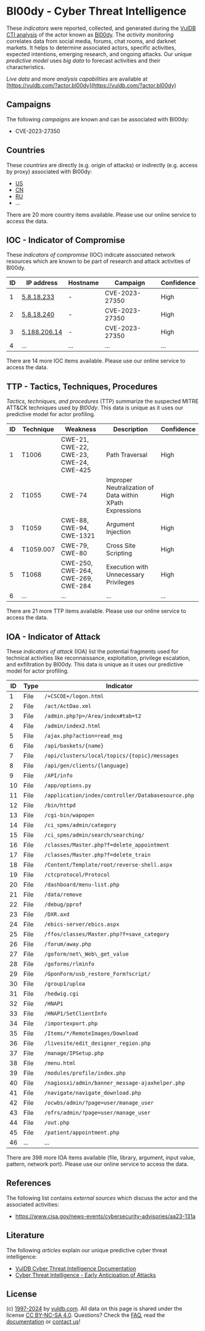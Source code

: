# Bl00dy - Cyber Threat Intelligence

These _indicators_ were reported, collected, and generated during the [VulDB CTI analysis](https://vuldb.com/?kb.cti) of the actor known as [Bl00dy](https://vuldb.com/?actor.bl00dy). The _activity monitoring_ correlates data from social media, forums, chat rooms, and darknet markets. It helps to determine associated actors, specific activities, expected intentions, emerging research, and ongoing attacks. Our unique _predictive model_ uses _big data_ to forecast activities and their characteristics.

_Live data_ and more _analysis capabilities_ are available at [https://vuldb.com/?actor.bl00dy](https://vuldb.com/?actor.bl00dy)

## Campaigns

The following _campaigns_ are known and can be associated with Bl00dy:

* CVE-2023-27350

## Countries

These _countries_ are directly (e.g. origin of attacks) or indirectly (e.g. access by proxy) associated with Bl00dy:

* [US](https://vuldb.com/?country.us)
* [CN](https://vuldb.com/?country.cn)
* [RU](https://vuldb.com/?country.ru)
* ...

There are 20 more country items available. Please use our online service to access the data.

## IOC - Indicator of Compromise

These _indicators of compromise_ (IOC) indicate associated network resources which are known to be part of research and attack activities of Bl00dy.

ID | IP address | Hostname | Campaign | Confidence
-- | ---------- | -------- | -------- | ----------
1 | [5.8.18.233](https://vuldb.com/?ip.5.8.18.233) | - | CVE-2023-27350 | High
2 | [5.8.18.240](https://vuldb.com/?ip.5.8.18.240) | - | CVE-2023-27350 | High
3 | [5.188.206.14](https://vuldb.com/?ip.5.188.206.14) | - | CVE-2023-27350 | High
4 | ... | ... | ... | ...

There are 14 more IOC items available. Please use our online service to access the data.

## TTP - Tactics, Techniques, Procedures

_Tactics, techniques, and procedures_ (TTP) summarize the suspected MITRE ATT&CK techniques used by _Bl00dy_. This data is unique as it uses our predictive model for actor profiling.

ID | Technique | Weakness | Description | Confidence
-- | --------- | -------- | ----------- | ----------
1 | T1006 | CWE-21, CWE-22, CWE-23, CWE-24, CWE-425 | Path Traversal | High
2 | T1055 | CWE-74 | Improper Neutralization of Data within XPath Expressions | High
3 | T1059 | CWE-88, CWE-94, CWE-1321 | Argument Injection | High
4 | T1059.007 | CWE-79, CWE-80 | Cross Site Scripting | High
5 | T1068 | CWE-250, CWE-264, CWE-269, CWE-284 | Execution with Unnecessary Privileges | High
6 | ... | ... | ... | ...

There are 21 more TTP items available. Please use our online service to access the data.

## IOA - Indicator of Attack

These _indicators of attack_ (IOA) list the potential fragments used for technical activities like reconnaissance, exploitation, privilege escalation, and exfiltration by Bl00dy. This data is unique as it uses our predictive model for actor profiling.

ID | Type | Indicator | Confidence
-- | ---- | --------- | ----------
1 | File | `/+CSCOE+/logon.html` | High
2 | File | `/act/ActDao.xml` | High
3 | File | `/admin.php?p=/Area/index#tab=t2` | High
4 | File | `/admin/index2.html` | High
5 | File | `/ajax.php?action=read_msg` | High
6 | File | `/api/baskets/{name}` | High
7 | File | `/api/clusters/local/topics/{topic}/messages` | High
8 | File | `/api/gen/clients/{language}` | High
9 | File | `/API/info` | Medium
10 | File | `/app/options.py` | High
11 | File | `/application/index/controller/Databasesource.php` | High
12 | File | `/bin/httpd` | Medium
13 | File | `/cgi-bin/wapopen` | High
14 | File | `/ci_spms/admin/category` | High
15 | File | `/ci_spms/admin/search/searching/` | High
16 | File | `/classes/Master.php?f=delete_appointment` | High
17 | File | `/classes/Master.php?f=delete_train` | High
18 | File | `/Content/Template/root/reverse-shell.aspx` | High
19 | File | `/ctcprotocol/Protocol` | High
20 | File | `/dashboard/menu-list.php` | High
21 | File | `/data/remove` | Medium
22 | File | `/debug/pprof` | Medium
23 | File | `/DXR.axd` | Medium
24 | File | `/ebics-server/ebics.aspx` | High
25 | File | `/ffos/classes/Master.php?f=save_category` | High
26 | File | `/forum/away.php` | High
27 | File | `/goform/net\_Web\_get_value` | High
28 | File | `/goforms/rlminfo` | High
29 | File | `/GponForm/usb_restore_Form?script/` | High
30 | File | `/group1/uploa` | High
31 | File | `/hedwig.cgi` | Medium
32 | File | `/HNAP1` | Low
33 | File | `/HNAP1/SetClientInfo` | High
34 | File | `/importexport.php` | High
35 | File | `/Items/*/RemoteImages/Download` | High
36 | File | `/livesite/edit_designer_region.php` | High
37 | File | `/manage/IPSetup.php` | High
38 | File | `/menu.html` | Medium
39 | File | `/modules/profile/index.php` | High
40 | File | `/nagiosxi/admin/banner_message-ajaxhelper.php` | High
41 | File | `/navigate/navigate_download.php` | High
42 | File | `/ocwbs/admin/?page=user/manage_user` | High
43 | File | `/ofrs/admin/?page=user/manage_user` | High
44 | File | `/out.php` | Medium
45 | File | `/patient/appointment.php` | High
46 | ... | ... | ...

There are 398 more IOA items available (file, library, argument, input value, pattern, network port). Please use our online service to access the data.

## References

The following list contains _external sources_ which discuss the actor and the associated activities:

* https://www.cisa.gov/news-events/cybersecurity-advisories/aa23-131a

## Literature

The following _articles_ explain our unique predictive cyber threat intelligence:

* [VulDB Cyber Threat Intelligence Documentation](https://vuldb.com/?kb.cti)
* [Cyber Threat Intelligence - Early Anticipation of Attacks](https://www.scip.ch/en/?labs.20201022)

## License

(c) [1997-2024](https://vuldb.com/?kb.changelog) by [vuldb.com](https://vuldb.com/?kb.about). All data on this page is shared under the license [CC BY-NC-SA 4.0](https://creativecommons.org/licenses/by-nc-sa/4.0/). Questions? Check the [FAQ](https://vuldb.com/?kb.faq), read the [documentation](https://vuldb.com/?kb) or [contact us](https://vuldb.com/?contact)!
